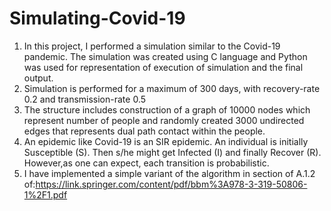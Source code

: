 # Simulating-Covid-19

1. In this project, I performed a simulation similar to the Covid-19 pandemic. The simulation was created using C language and Python was used for representation of execution of simulation and the final output. 
2. Simulation is performed for a maximum of 300 days, with recovery-rate 0.2 and transmission-rate 0.5 
3. The structure includes construction of a graph of 10000 nodes which represent number of people and randomly created 3000 undirected edges that represents dual path contact within the people.
4. An epidemic like Covid-19 is an SIR epidemic. An individual is initially Susceptible (S). Then s/he might get Infected (I) and finally Recover (R). However,as one can expect, each transition is probabilistic.
5. I have implemented a simple variant of the algorithm in section of A.1.2 of:https://link.springer.com/content/pdf/bbm%3A978-3-319-50806-1%2F1.pdf 
